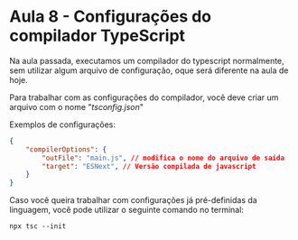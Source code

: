 # Aula 8 - Configurações do compilador TypeScript
Na aula passada, executamos um compilador do typescript normalmente, sem utilizar algum arquivo de configuração, oque será diferente na aula de hoje.

Para trabalhar com as configurações do compilador, você deve criar um arquivo com o nome "*tsconfig.json*"

Exemplos de configurações:
```json
{
    "compilerOptions": {
        "outFile": "main.js", // modifica o nome do arquivo de saída
        "target": "ESNext", // Versão compilada de javascript
    }
}
```

Caso você queira trabalhar com configurações já pré-definidas da linguagem, você pode utilizar o seguinte comando no terminal:

```npm
npx tsc --init
```
